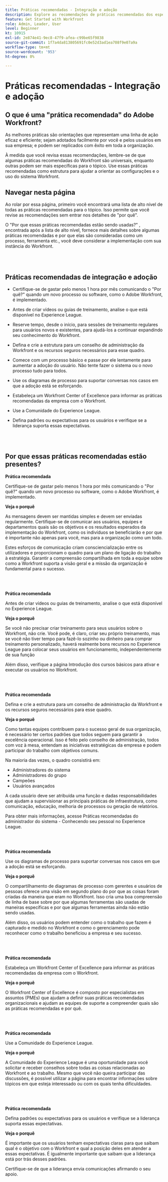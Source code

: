 ```yaml
---
title: Práticas recomendadas - Integração e adoção
description: Explore as recomendações de práticas recomendadas dos especialistas do Adobe Workfront sobre integração de usuários ao Workfront e o aumento da adoção de usuários.
feature: Get Started with Workfront
role: Admin, Leader, User
level: Beginner
kt: 10915
exl-id: 2e874e41-9ec8-47f9-afea-c99be65f9838
source-git-commit: 1f7a4da813805691fc0e52d3ad1ea708f9e07a9a
workflow-type: tm+mt
source-wordcount: '953'
ht-degree: 0%

---
```


# Práticas recomendadas - Integração e adoção

## O que é uma &quot;prática recomendada&quot; do Adobe Workfront?

As melhores práticas são orientações que representam uma linha de ação eficaz e eficiente; sejam adotados facilmente por você e pelos usuários em sua empresa; e podem ser replicados com êxito em toda a organização.

À medida que você revisa essas recomendações, lembre-se de que algumas práticas recomendadas do Workfront são universais, enquanto outras podem ser mais específicas para o tópico. Use essas práticas recomendadas como estrutura para ajudar a orientar as configurações e o uso do sistema Workfront.

## Navegar nesta página

Ao rolar por essa página, primeiro você encontrará uma lista de alto nível de todas as práticas recomendadas para o tópico. Isso permite que você revise as recomendações sem entrar nos detalhes de &quot;por quê&quot;.

O &quot;Por que essas práticas recomendadas estão sendo usadas?&quot; , encontrada após a lista de alto nível, fornece mais detalhes sobre algumas práticas recomendadas e por que elas são consideradas como um processo, ferramenta etc., você deve considerar a implementação com sua instância do Workfront.

</br>
</br>

## Práticas recomendadas de integração e adoção

* Certifique-se de gastar pelo menos 1 hora por mês comunicando o &quot;Por quê?&quot; quando um novo processo ou software, como o Adobe Workfront, é implementado.

* Antes de criar vídeos ou guias de treinamento, analise o que está disponível no Experience League.

* Reserve tempo, desde o início, para sessões de treinamento regulares para usuários novos e existentes, para ajudá-los a continuar expandindo seu conhecimento do Workfront.

* Defina e crie a estrutura para um conselho de administração da Workfront e os recursos seguros necessários para esse quadro.

* Comece com um processo básico e passe por ele lentamente para aumentar a adoção do usuário. Não tente fazer o sistema ou o novo processo tudo para todos.

* Use os diagramas de processo para suportar conversas nos casos em que a adoção está se esforçando.

* Estabeleça um Workfront Center of Excellence para informar as práticas recomendadas da empresa com o Workfront.

* Use a Comunidade do Experience League.

* Defina padrões ou expectativas para os usuários e verifique se a liderança suporta essas expectativas.

</br>
</br>


## Por que essas práticas recomendadas estão presentes?

**Prática recomendada**

Certifique-se de gastar pelo menos 1 hora por mês comunicando o &quot;Por quê?&quot; quando um novo processo ou software, como o Adobe Workfront, é implementado.

**Veja o porquê**

As mensagens devem ser mantidas simples e devem ser enviadas regularmente. Certifique-se de comunicar aos usuários, equipes e departamentos quais são os objetivos e os resultados esperados da implementação do Workfront, como os indivíduos se beneficiarão e por que é importante não apenas para você, mas para a organização como um todo.

Estes esforços de comunicação criam consciencialização entre os utilizadores e proporcionam o quadro para um plano de ligação do trabalho à estratégia. Garantir a compreensão compartilhada em toda a equipe sobre como a Workfront suporta a visão geral e a missão da organização é fundamental para o sucesso.

</br>
</br>

**Prática recomendada**

Antes de criar vídeos ou guias de treinamento, analise o que está disponível no Experience League.

**Veja o porquê**

Se você não precisar criar treinamento para seus usuários sobre o Workfront, não crie. Você pode, é claro, criar seu próprio treinamento, mas se você não tiver tempo para fazê-lo sozinho ou dinheiro para comprar treinamento personalizado, haverá realmente bons recursos no Experience League para colocar seus usuários em funcionamento, independentemente de sua função

Além disso, verifique a página Introdução dos cursos básicos para ativar e executar os usuários no Workfront.

</br>
</br>

**Prática recomendada**

Defina e crie a estrutura para um conselho de administração da Workfront e os recursos seguros necessários para esse quadro.

**Veja o porquê**

Como tantas equipes contribuem para o sucesso geral de sua organização, é necessário ter certos padrões que todos seguem para garantir a excelência operacional. Isso é feito pelo conselho de administração, todos com voz à mesa, entendam as iniciativas estratégicas da empresa e podem participar do trabalho com objetivos comuns.

Na maioria das vezes, o quadro consistirá em:

* Administradores do sistema
* Administradores do grupo
* Campeões
* Usuários avançados


A cada usuário deve ser atribuída uma função e dadas responsabilidades que ajudam a supervisionar as principais práticas de infraestrutura, como comunicação, educação, melhoria de processos ou geração de relatórios.

Para obter mais informações, acesse Práticas recomendadas do administrador do sistema - Conhecendo seu pessoal no Experience League.

</br>
</br>

**Prática recomendada**

Use os diagramas de processo para suportar conversas nos casos em que a adoção está se esforçando.

**Veja o porquê**

O compartilhamento de diagramas de processo com gerentes e usuários de pessoas oferece uma visão em segundo plano do por que as coisas foram criadas da maneira que eram no Workfront. Isso cria uma boa compreensão de linha de base sobre por que algumas ferramentas são usadas de maneiras específicas e por que algumas ferramentas ainda não estão sendo usadas.

Além disso, os usuários podem entender como o trabalho que fazem é capturado e medido no Workfront e como o gerenciamento pode reconhecer como o trabalho beneficiou a empresa e seu sucesso.

</br>
</br>

**Prática recomendada**

Estabeleça um Workfront Center of Excellence para informar as práticas recomendadas da empresa com o Workfront.

**Veja o porquê**

O Workfront Center of Excellence é composto por especialistas em assuntos (PMEs) que ajudam a definir suas práticas recomendadas organizacionais e ajudam as equipes de suporte a compreender quais são as práticas recomendadas e por quê.

</br>
</br>

**Prática recomendada**

Use a Comunidade do Experience League.

**Veja o porquê**

A Comunidade do Experience League é uma oportunidade para você solicitar e receber conselhos sobre todas as coisas relacionadas ao Workfront e ao trabalho. Mesmo que você não queira participar das discussões, é possível utilizar a página para encontrar informações sobre tópicos em que esteja interessado ou com os quais tenha dificuldades.

</br>
</br>


**Prática recomendada**

Defina padrões ou expectativas para os usuários e verifique se a liderança suporta essas expectativas.

**Veja o porquê**

É importante que os usuários tenham expectativas claras para que saibam qual é o objetivo com o Workfront e qual a posição deles em atender a essas expectativas. É igualmente importante que saibam que a liderança está por trás desses padrões.


Certifique-se de que a liderança envia comunicações afirmando o seu apoio.
